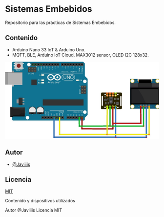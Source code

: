 # Sistemas Embebidos

Repositorio para las prácticas de Sistemas Embebidos.

## Contenido

- Arduino Nano 33 IoT & Arduino Uno.
- MQTT, BLE, Arduino IoT Cloud, MAX3012 sensor, OLED I2C 128x32.

<p align="center">
    <img src="./assets/readme.jpg">
</p>

## Autor

- [@Javiiiis](https://www.github.com/Javiiiis)

## Licencia

[MIT](https://choosealicense.com/licenses/mit/)






Contenido y dispositivos utilizados


Autor
@Javiiiis
Licencia
MIT
